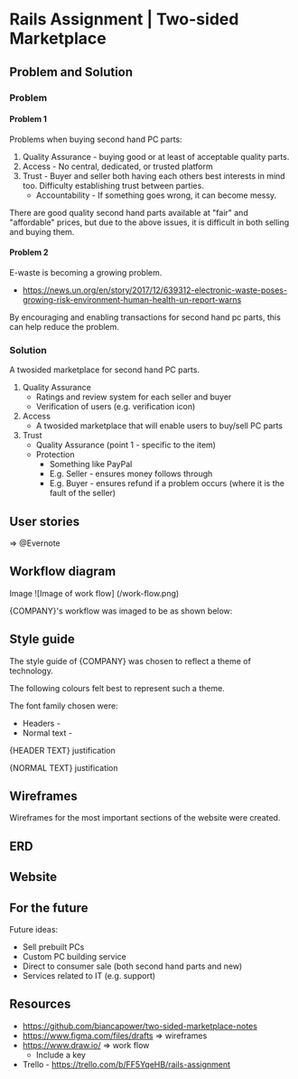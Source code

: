 # Rails Assignment | Two-sided Marketplace

## Problem and Solution
### Problem

#### Problem 1
Problems when buying second hand PC parts:
1. Quality Assurance - buying good or at least of acceptable quality parts.
2. Access - No central, dedicated, or trusted platform
3. Trust - Buyer and seller both having each others best interests in mind too. Difficulty establishing trust between parties.
    * Accountability - If something goes wrong, it can become messy.

There are good quality second hand parts available at "fair" and "affordable" prices, but due to the above issues, it is difficult in both selling and buying them. 

#### Problem 2
E-waste is becoming a growing problem. 
* https://news.un.org/en/story/2017/12/639312-electronic-waste-poses-growing-risk-environment-human-health-un-report-warns

By encouraging and enabling transactions for second hand pc parts, this can help reduce the problem.

### Solution

A twosided marketplace for second hand PC parts. 
1. Quality Assurance
    * Ratings and review system for each seller and buyer
    * Verification of users (e.g. verification icon)
2. Access
    * A twosided marketplace that will enable users to buy/sell PC parts 
3. Trust
    * Quality Assurance (point 1 - specific to the item)
    * Protection
        * Something like PayPal
        * E.g. Seller - ensures money follows through
        * E.g. Buyer - ensures refund if a problem occurs (where it is the fault of the seller)

## User stories
=> @Evernote

## Workflow diagram
Image
![Image of work flow] (/work-flow.png)

{COMPANY}'s workflow was imaged to be as shown below:


## Style guide
The style guide of {COMPANY} was chosen to reflect a theme of technology.

The following colours felt best to represent such a theme.

The font family chosen were:
* Headers - 
* Normal text - 

{HEADER TEXT} justification

{NORMAL TEXT} justification

## Wireframes
Wireframes for the most important sections of the website were created. 

## ERD


## Website


## For the future
Future ideas:
* Sell prebuilt PCs 
* Custom PC building service
* Direct to consumer sale (both second hand parts and new)
* Services related to IT (e.g. support)

## Resources
* https://github.com/biancapower/two-sided-marketplace-notes
* https://www.figma.com/files/drafts => wireframes
* https://www.draw.io/ => work flow
    * Include a key
* Trello - https://trello.com/b/FF5YqeHB/rails-assignment